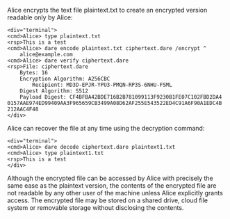 
Alice encrypts the text file plaintext.txt to create an encrypted version
readable only by Alice:


~~~~
<div="terminal">
<cmd>Alice> type plaintext.txt
<rsp>This is a test
<cmd>Alice> dare encode plaintext.txt ciphertext.dare /encrypt ^
    alice@example.com 
<cmd>Alice> dare verify ciphertext.dare
<rsp>File: ciphertext.dare
    Bytes: 16
    Encryption Algorithm: A256CBC
        Recipient: MD3D-EPJR-YPU3-PMQN-RP3S-6NHU-FSML
    Digest Algorithm: S512
    Payload Digest: CF4BFBA42BDE716B2B781099113F9230B1FE07C102FBD2DA4
0157AAE974ED99409AA3F965659CB3499A08D62AF255E543522ED4C91A6F90A1EDC4B
212AAC4F48
</div>
~~~~

Alice can recover the file at any time using the decryption command:


~~~~
<div="terminal">
<cmd>Alice> dare decode ciphertext.dare plaintext1.txt
<cmd>Alice> type plaintext1.txt
<rsp>This is a test
</div>
~~~~

Although the encrypted file can be accessed by Alice with precisely the same ease as the plaintext
version, the contents of the encrypted file are not readable by any other user of the machine unless 
Alice explicitly grants access. The encrypted file may be stored on a shared drive, cloud file system
or removable storage without disclosing the contents.

